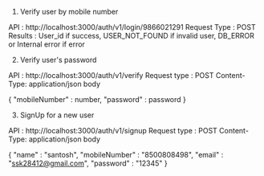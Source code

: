 1. Verify user by mobile number

API : http://localhost:3000/auth/v1/login/9866021291
Request Type : POST
Results : User_id if success, USER_NOT_FOUND if invalid user, DB_ERROR or Internal error if error

2. Verify user's password

API : http://localhost:3000/auth/v1/verify
Request type : POST
Content-Type: application/json
body 

{
    "mobileNumber" : number,
    "password" : password
}

3. SignUp for a new user

API : http://localhost:3000/auth/v1/signup
Request type : POST
Content-Type: application/json
body

{
    "name" : "santosh", 
    "mobileNumber" : "8500808498", 
    "email" : "ssk28412@gmail.com", 
    "password" : "12345"
}